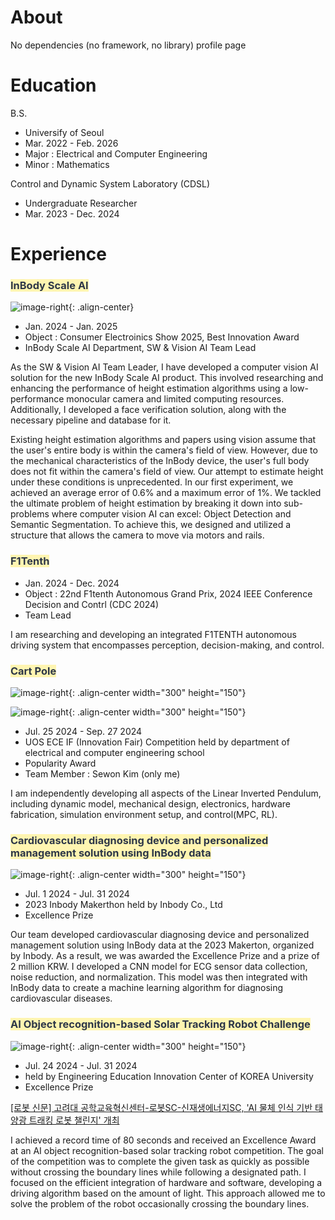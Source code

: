 
# About

No dependencies (no framework, no library) profile page

# Education

B.S.

- Universify of Seoul
- Mar. 2022 - Feb. 2026
- Major : Electrical and Computer Engineering
- Minor : Mathematics

Control and Dynamic System Laboratory (CDSL)

- Undergraduate Researcher
- Mar. 2023 - Dec. 2024

# Experience

### <span style="color: #2D3748; background-color:#fff5b1;">InBody Scale AI</span>

![image-right](./../../../img/etc/inbody-scale-ai-1.png){: .align-center}

- Jan. 2024 - Jan. 2025
- Object : Consumer Electroinics Show 2025, Best Innovation Award
- InBody Scale AI Department, SW & Vision AI Team Lead

As the SW & Vision AI Team Leader, I have developed a computer vision AI solution for the new InBody Scale AI product. This involved researching and enhancing the performance of height estimation algorithms using a low-performance monocular camera and limited computing resources. Additionally, I developed a face verification solution, along with the necessary pipeline and database for it.

Existing height estimation algorithms and papers using vision assume that the user's entire body is within the camera's field of view. However, due to the mechanical characteristics of the InBody device, the user's full body does not fit within the camera's field of view. Our attempt to estimate height under these conditions is unprecedented. In our first experiment, we achieved an average error of 0.6% and a maximum error of 1%. We tackled the ultimate problem of height estimation by breaking it down into sub-problems where computer vision AI can excel: Object Detection and Semantic Segmentation. To achieve this, we designed and utilized a structure that allows the camera to move via motors and rails.

### <span style="color: #2D3748; background-color:#fff5b1;">F1Tenth</span>

- Jan. 2024 - Dec. 2024
- Object : 22nd F1tenth Autonomous Grand Prix, 2024 IEEE Conference Decision and Contrl (CDC 2024)
- Team Lead

I am researching and developing an integrated F1TENTH autonomous driving system that encompasses perception, decision-making, and control.

### <span style="color: #2D3748; background-color:#fff5b1;">Cart Pole</span>

![image-right](./../../../img/cartpole/eceif-poster.png){: .align-center width="300" height="150"}

![image-right](./../../../img/cartpole/eceif.jpg){: .align-center width="300" height="150"}

- Jul. 25 2024 - Sep. 27 2024
- UOS ECE IF (Innovation Fair) Competition held by department of electrical and computer engineering school
- Popularity Award
- Team Member : Sewon Kim (only me)

I am independently developing all aspects of the Linear Inverted Pendulum, including dynamic model, mechanical design, electronics, hardware fabrication, simulation environment setup, and control(MPC, RL).

### <span style="color: #2D3748; background-color:#fff5b1;">Cardiovascular diagnosing device and personalized management solution using InBody data</span>

![image-right](./../../../img/etc/inbody-makerthon.png){: .align-center width="300" height="150"}

- Jul. 1 2024 - Jul. 31 2024
- 2023 Inbody Makerthon held by Inbody Co., Ltd
- Excellence Prize

Our team developed cardiovascular diagnosing device and personalized management solution using InBody data at the 2023 Makerton, organized by Inbody. As a result, we was awarded the Excellence Prize and a prize of 2 million KRW. I developed a CNN model for ECG sensor data collection, noise reduction, and normalization. This model was then integrated with InBody data to create a machine learning algorithm for diagnosing cardiovascular diseases.

### <span style="color: #2D3748; background-color:#fff5b1;">AI Object recognition-based Solar Tracking Robot Challenge</span>

![image-right](./../../../img/etc/ai-tracking.png){: .align-center width="300" height="150"}

- Jul. 24 2024 - Jul. 31 2024
- held by Engineering Education Innovation Center of KOREA University
- Excellence Prize

[[로봇 신문] 고려대 공학교육혁신센터-로봇SC-신재생에너지SC, 'AI 물체 인식 기반 태양광 트래킹 로봇 챌린지' 개최](https://www.irobotnews.com/news/articleView.html?idxno=32285)

I achieved a record time of 80 seconds and received an Excellence Award at an AI object recognition-based solar tracking robot competition. The goal of the competition was to complete the given task as quickly as possible without crossing the boundary lines while following a designated path. I focused on the efficient integration of hardware and software, developing a driving algorithm based on the amount of light. This approach allowed me to solve the problem of the robot occasionally crossing the boundary lines.
